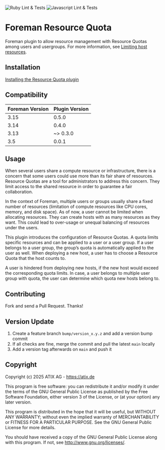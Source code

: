 ![Ruby Lint & Tests](https://github.com/ATIX-AG/foreman_resource_quota/actions/workflows/ruby_tests.yml/badge.svg)
![Javascript Lint & Tests](https://github.com/ATIX-AG/foreman_resource_quota/actions/workflows/js_tests.yml/badge.svg)

# Foreman Resource Quota

Foreman plugin to allow resource management with Resource Quotas among users and usergroups.
For more information, see [Limiting host resources](https://docs.theforeman.org/nightly/Administering_Project/index-katello.html#limiting-host-resources).

## Installation

[Installing the Resource Quota plugin](https://docs.theforeman.org/nightly/Administering_Project/index-katello.html#installing-the-resource-quota-plugin)

## Compatibility

| Foreman Version | Plugin Version |
| --------------- | -------------- |
| 3.15            |    0.5.0       |
| 3.14            |    0.4.0       |
| 3.13            | ~> 0.3.0       |
| 3.5             |    0.0.1       |

## Usage

When several users share a compute resource or infrastructure, there is a concern that some users could use more than its fair share of resources. Resource Quotas are a tool for administrators to address this concern. They limit access to the shared resource in order to guarantee a fair collaboration.

In the context of Foreman, multiple users or groups usually share a fixed number of resources (limitation of compute resources like CPU cores, memory, and disk space). As of now, a user cannot be limited when allocating resources. They can create hosts with as many resources as they want. This could lead to over-usage or unequal balancing of resources under the users.

This plugin introduces the configuration of Resource Quotas. A quota limits specific resources and can be applied to a user or a user group. If a user belongs to a user group, the group’s quota is automatically applied to the user as well. When deploying a new host, a user has to choose a Resource Quota that the host counts to.

A user is hindered from deploying new hosts, if the new host would exceed the corresponding quota limits. In case, a user belongs to multiple user group with quota, the user can determine which quota new hosts belong to.


## Contributing

Fork and send a Pull Request. Thanks!

## Version Update

1. Create a feature branch `bump/version_x.y.z` and add a version bump commit
2. If all checks are fine, merge the commit and pull the latest `main` locally
3. Add a version tag afterwards on `main` and push it

## Copyright

Copyright (c) 2025 ATIX AG - https://atix.de

This program is free software: you can redistribute it and/or modify
it under the terms of the GNU General Public License as published by
the Free Software Foundation, either version 3 of the License, or
(at your option) any later version.

This program is distributed in the hope that it will be useful,
but WITHOUT ANY WARRANTY; without even the implied warranty of
MERCHANTABILITY or FITNESS FOR A PARTICULAR PURPOSE.  See the
GNU General Public License for more details.

You should have received a copy of the GNU General Public License
along with this program.  If not, see <http://www.gnu.org/licenses/>.
